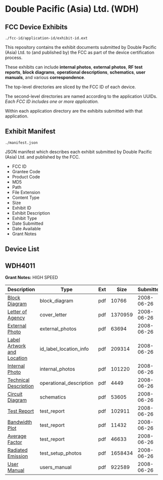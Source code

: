# Double Pacific (Asia) Ltd. (WDH)
## FCC Device Exhibits

```
./fcc-id/application-id/exhibit-id.ext
```

This repository contains the exhibit documents submitted by Double Pacific (Asia) Ltd. to (and published by) the FCC as part of the device certification process.

These exhibits can include **internal photos**, **external photos**, **RF test reports**, **block diagrams**, **operational descriptions**, **schematics**, **user manuals**, and various **correspondence**.

The top-level directories are sliced by the FCC ID of each device.

The second-level directories are named according to the application UUIDs. *Each FCC ID includes one or more application.*

Within each application directory are the exhibits submitted with that application. 

## Exhibit Manifest

```
./manifest.json
```

JSON manifest which describes each exhibit submitted by Double Pacific (Asia) Ltd. and published by the FCC.

- FCC ID
- Grantee Code
- Product Code
- MD5
- Path
- File Extension
- Content Type
- Size
- Exhibit ID
- Exhibit Description
- Exhibit Type
- Date Submitted
- Date Available
- Grant Notes

## Device List
## WDH4011
**Grant Notes:** HIGH SPEED

| Description | Type | Ext | Size | Submitted | Available |
| ----------- | ---- | --- | ---- | --------- | --------- |
| [Block Diagram](WDH4011/30515e73a335e3a0138729f00a91a2d1/961547.pdf) | block_diagram | pdf | 10766 | 2008-06-26 | 2008-06-26 |
| [Letter of Agency](WDH4011/30515e73a335e3a0138729f00a91a2d1/961552.pdf) | cover_letter | pdf | 1370959 | 2008-06-26 | 2008-06-26 |
| [External Photo](WDH4011/30515e73a335e3a0138729f00a91a2d1/961545.pdf) | external_photos | pdf | 63694 | 2008-06-26 | 2008-06-26 |
| [Label Artwork and Location](WDH4011/30515e73a335e3a0138729f00a91a2d1/961549.pdf) | id_label_location_info | pdf | 209314 | 2008-06-26 | 2008-06-26 |
| [Internal Photo](WDH4011/30515e73a335e3a0138729f00a91a2d1/961546.pdf) | internal_photos | pdf | 101220 | 2008-06-26 | 2008-06-26 |
| [Technical Description](WDH4011/30515e73a335e3a0138729f00a91a2d1/961542.pdf) | operational_description | pdf | 4449 | 2008-06-26 | 2008-06-26 |
| [Circuit Diagram](WDH4011/30515e73a335e3a0138729f00a91a2d1/961548.pdf) | schematics | pdf | 53605 | 2008-06-26 | 2008-06-26 |
| [Test Report](WDH4011/30515e73a335e3a0138729f00a91a2d1/961541.pdf) | test_report | pdf | 102911 | 2008-06-26 | 2008-06-26 |
| [Bandwidth Plot](WDH4011/30515e73a335e3a0138729f00a91a2d1/961544.pdf) | test_report | pdf | 11432 | 2008-06-26 | 2008-06-26 |
| [Average Factor](WDH4011/30515e73a335e3a0138729f00a91a2d1/961551.pdf) | test_report | pdf | 46633 | 2008-06-26 | 2008-06-26 |
| [Radiated Emission](WDH4011/30515e73a335e3a0138729f00a91a2d1/961543.pdf) | test_setup_photos | pdf | 1658434 | 2008-06-26 | 2008-06-26 |
| [User Manual](WDH4011/30515e73a335e3a0138729f00a91a2d1/961550.pdf) | users_manual | pdf | 922589 | 2008-06-26 | 2008-06-26 |
